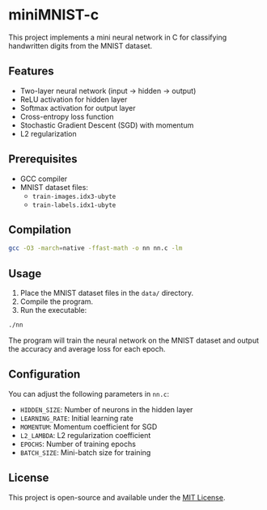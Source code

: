 # miniMNIST-c

This project implements a mini neural network in C for classifying handwritten digits from the MNIST dataset.

## Features

- Two-layer neural network (input -> hidden -> output)
- ReLU activation for hidden layer
- Softmax activation for output layer
- Cross-entropy loss function
- Stochastic Gradient Descent (SGD) with momentum
- L2 regularization

## Prerequisites

- GCC compiler
- MNIST dataset files:
  - `train-images.idx3-ubyte`
  - `train-labels.idx1-ubyte`

## Compilation

```bash
gcc -O3 -march=native -ffast-math -o nn nn.c -lm
```

## Usage

1. Place the MNIST dataset files in the `data/` directory.
2. Compile the program.
3. Run the executable:

```bash
./nn
```

The program will train the neural network on the MNIST dataset and output the accuracy and average loss for each epoch.

## Configuration

You can adjust the following parameters in `nn.c`:

- `HIDDEN_SIZE`: Number of neurons in the hidden layer
- `LEARNING_RATE`: Initial learning rate
- `MOMENTUM`: Momentum coefficient for SGD
- `L2_LAMBDA`: L2 regularization coefficient
- `EPOCHS`: Number of training epochs
- `BATCH_SIZE`: Mini-batch size for training

## License

This project is open-source and available under the [MIT License](LICENSE).
